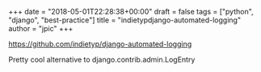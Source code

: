 +++
date = "2018-05-01T22:28:38+00:00"
draft = false
tags = ["python", "django", "best-practice"]
title = "indietypdjango-automated-logging"
author = "jpic"
+++

https://github.com/indietyp/django-automated-logging

Pretty cool alternative to django.contrib.admin.LogEntry
